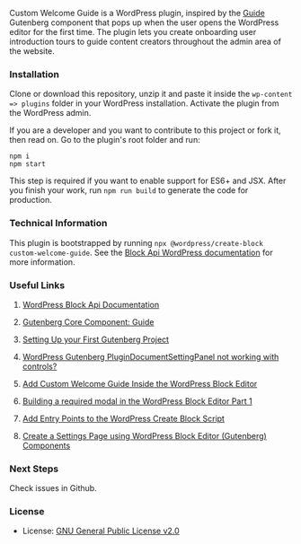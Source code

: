 Custom Welcome Guide is a WordPress plugin, inspired by the [Guide](https://developer.wordpress.org/block-editor/reference-guides/components/guide/) Gutenberg component that pops up when the user opens the WordPress editor for the first time. The plugin lets you create onboarding user introduction tours to guide content creators throughout the admin area of the website.

### Installation
Clone or download this repository, unzip it and paste it inside the ```wp-content => plugins``` folder in your WordPress installation. Activate the plugin from the WordPress admin.

If you are a developer and you want to contribute to this project or fork it, then read on. Go to the plugin's root folder and run:

    npm i
    npm start

This step is required if you want to enable support for ES6+ and JSX. After you finish your work, run ```npm run build``` to generate the code for production.

### Technical Information
This plugin is bootstrapped by running ```npx @wordpress/create-block custom-welcome-guide```. See the [Block Api WordPress documentation](https://developer.wordpress.org/block-editor/reference-guides/packages/packages-create-block/) for more information.

### Useful Links

1. [WordPress Block Api Documentation](https://developer.wordpress.org/block-editor/reference-guides/packages/packages-create-block/)

2. [Gutenberg Core Component: Guide](https://github.com/WordPress/gutenberg/tree/trunk/packages/components/src/guide)

3. [Setting Up your First Gutenberg Project](https://blog.logrocket.com/setting-up-first-gutenberg-project/)

4. [WordPress Gutenberg PluginDocumentSettingPanel not working with controls?](https://stackoverflow.com/questions/58607970/wordpress-gutenberg-plugindocumentsettingpanel-not-working-with-controls)

5. [Add Custom Welcome Guide Inside the WordPress Block Editor](https://css-tricks.com/adding-a-custom-welcome-guide-to-the-wordpress-block-editor/)

6. [Building a required modal in the WordPress Block Editor Part 1](https://aurooba.com/building-a-required-modal-in-the-wordpress-block-editor-1/)

7. [Add Entry Points to the WordPress Create Block Script](https://wholesomecode.ltd/guides/entry-points-wordpress-create-block-script/)

8. [Create a Settings Page using WordPress Block Editor (Gutenberg) Components](https://wholesomecode.ltd/wordpress/create-settings-page-wordpress-gutenberg-components/)

### Next Steps
Check issues in Github.

### License
* License: [GNU General Public License v2.0](http://www.gnu.org/licenses/gpl-2.0.html)
